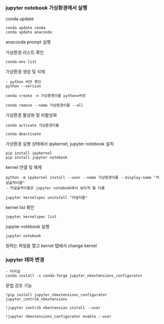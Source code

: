 ### jupyter notebook 가상환경에서 실행

conda update
```
conda update conda
conda update anaconda

```
anaconda prompt 실행

가상환경 리스트 확인
```
conda-env list
```

가상환경 생성 및 삭제
```
- python 버전 확인
python --version

conda create -n 가상환경이름 python=버전

conda remove --name 가상환경이름 --all
```

가상환경 활성화 및 비활성화
```
conda activate 가상환경이름

conda deactivate
```

가상환경 실행 상태에서 ipykernel, jupyter notebook 설치
```
pip install ipykernel
pip install jupyter notebook
```

kernel 연결 및 해제
```
python -m ipykernel install --user --name 가상환경이름 --display-name "커널출력이름"
- 커널출력이름은 jupyter notebook에서 보이게 될 이름

jupyter kernelspec uninstall "커널이름"
```

kernel list 확인
```
jupyter kernelspec list
```

jupyter notebook 실행
```
jupyter notebook
```

원하는 파일을 열고 kernel 탭에서 change kernel


### jupyter 테마 변경

```
- 터미널
conda install -c conda-forge jupyter_nbextensions_configurator
```

문법 강조 기능
```
!pip install jupyter_nbextensions_configurator jupyter_contrib_nbextensions

!jupyter contrib nbextension install --user​

!jupyter nbextensions_configurator enable --user
```

